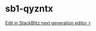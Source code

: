 # sb1-qyzntx

[Edit in StackBlitz next generation editor ⚡️](https://stackblitz.com/~/github.com/Always-come-back/sb1-qyzntx)